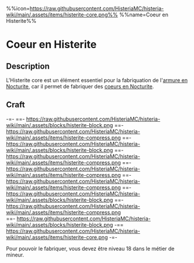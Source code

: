 %%icon=https://raw.githubusercontent.com/HisteriaMC/histeria-wiki/main/.assets/items/histerite-core.png%%
%%name=Coeur en Histerite%%

# Coeur en Histerite

## Description
L'Histerite core est un élément essentiel pour la fabriquation de l'[armure en Nocturite](https://histeria.fr/wiki/armures), car il permet de fabriquer des [coeurs en Nocturite](https://histeria.fr/wiki/objets/nocturite-core).

## Craft
-=-
 ==- https://raw.githubusercontent.com/HisteriaMC/histeria-wiki/main/.assets/blocks/histerite-block.png
 ==- https://raw.githubusercontent.com/HisteriaMC/histeria-wiki/main/.assets/items/histerite-compress.png
 ==- https://raw.githubusercontent.com/HisteriaMC/histeria-wiki/main/.assets/blocks/histerite-block.png
 ==- https://raw.githubusercontent.com/HisteriaMC/histeria-wiki/main/.assets/items/histerite-compress.png
 ==- https://raw.githubusercontent.com/HisteriaMC/histeria-wiki/main/.assets/items/histerite-compress.png
 ==- https://raw.githubusercontent.com/HisteriaMC/histeria-wiki/main/.assets/items/histerite-compress.png
 ==- https://raw.githubusercontent.com/HisteriaMC/histeria-wiki/main/.assets/blocks/histerite-block.png
 ==- https://raw.githubusercontent.com/HisteriaMC/histeria-wiki/main/.assets/items/histerite-compress.png  
 ==- https://raw.githubusercontent.com/HisteriaMC/histeria-wiki/main/.assets/blocks/histerite-block.png
 -== https://raw.githubusercontent.com/HisteriaMC/histeria-wiki/main/.assets/items/histerite-core.png
-=-

Pour pouvoir le fabriquer, vous devez être niveau 18 dans le métier de mineur.
